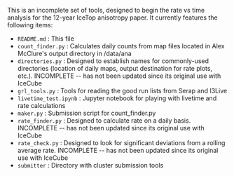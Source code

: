 This is an incomplete set of tools, designed to begin the rate vs time analysis
for the 12-year IceTop anisotropy paper. It currently features the following
items:

- `README.md` : This file
- `count_finder.py` : Calculates daily counts from map files located in Alex
  McClure's output directory in /data/ana
- `directories.py` : Designed to establish names for commonly-used directories
  (location of daily maps, output destination for rate plots, etc.). INCOMPLETE
-- has not been updated since its original use with IceCube
- `grl_tools.py` : Tools for reading the good run lists from Serap and I3Live
- `livetime_test.ipynb` : Jupyter notebook for playing with livetime and rate
  calculations
- `maker.py` : Submission script for count_finder.py
- `rate_finder.py` : Designed to calculate rate on a daily basis. INCOMPLETE --
  has not been updated since its original use with IceCube
- `rate_check.py` : Designed to look for significant deviations from a rolling
  average rate. INCOMPLETE -- has not been updated since its original use with
IceCube
- `submitter` : Directory with cluster submission tools
